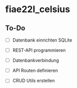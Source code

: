# fiae22l_celsius

## To-Do

- [ ] Datenbank einrichten SQLite
- [ ] REST-API programmieren
-   [ ] Datenbankverbindung
-   [ ] API Routen definieren
-   [ ] CRUD Utils erstellen
  
